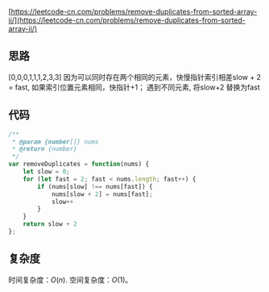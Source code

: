 [https://leetcode-cn.com/problems/remove-duplicates-from-sorted-array-ii/](https://leetcode-cn.com/problems/remove-duplicates-from-sorted-array-ii/)

## 思路
[0,0,0,1,1,1,2,3,3]
因为可以同时存在两个相同的元素，快慢指针索引相差slow + 2 = fast, 如果索引位置元素相同，快指针+1；
遇到不同元素, 将slow+2 替换为fast

## 代码
```js
/**
 * @param {number[]} nums
 * @return {number}
 */
var removeDuplicates = function(nums) {
    let slow = 0;
    for (let fast = 2; fast < nums.length; fast++) {
        if (nums[slow] !== nums[fast]) {
            nums[slow + 2] = nums[fast];
            slow++
        }
    }
    return slow + 2
};
```
## 复杂度
时间复杂度：$O(n)$.
空间复杂度：$O(1)$。